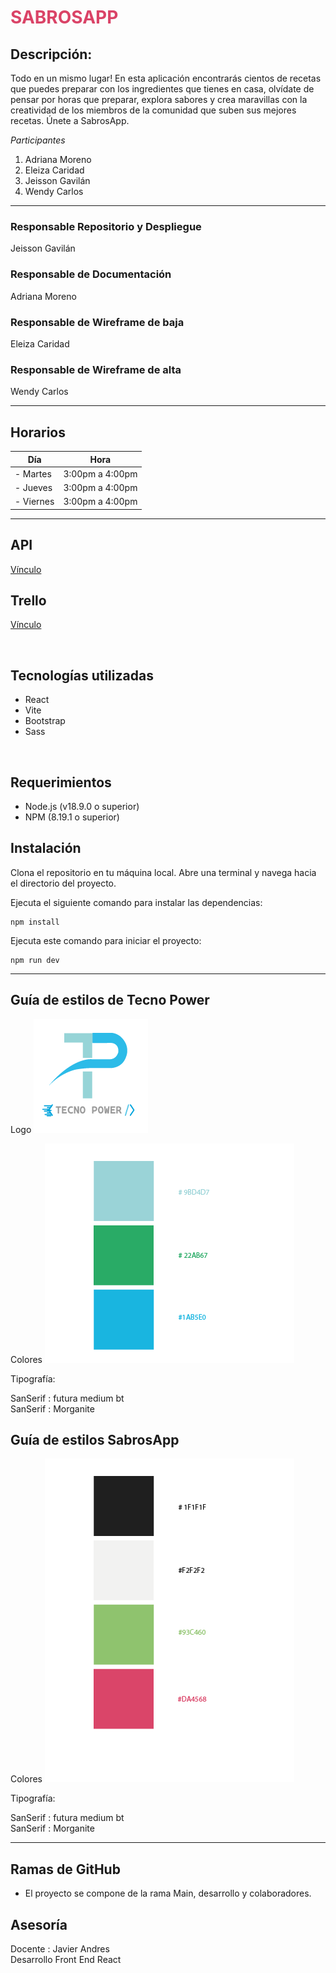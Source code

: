 <h1 style="color:#DA4367">SABROSAPP</h1>

## Descripción:

Todo en un mismo lugar! En esta aplicación encontrarás cientos de recetas que puedes preparar con los ingredientes que tienes en casa, olvídate de pensar por horas que preparar, explora sabores y crea maravillas con la creatividad de los miembros de la comunidad que suben sus mejores recetas. Únete a SabrosApp.

*Participantes*

1. Adriana Moreno
2. Eleiza Caridad
3. Jeisson Gavilán
4. Wendy Carlos

<hr/>

### Responsable Repositorio y Despliegue

Jeisson Gavilán

### Responsable de Documentación

Adriana Moreno

### Responsable de Wireframe de baja

Eleiza Caridad

### Responsable de Wireframe de alta

Wendy Carlos

<hr/>

## Horarios

| Día       | Hora            |
| --------- | --------------- |
| - Martes  | 3:00pm a 4:00pm |
| - Jueves  | 3:00pm a 4:00pm |
| - Viernes | 3:00pm a 4:00pm |

<hr/>

## API

<a href="https://www.themealdb.com/" target="_blank" rel="noopener noreferrer">Vínculo</a>

## Trello

<a href="https://trello.com/invite/b/fMVJOlsv/ATTI9f9dde31053aec7691f80ab5cdc8b9d54050BBCB/tecno-power" target="_blank" rel="noopener noreferrer">Vínculo</a>

<br/>

## Tecnologías utilizadas

- React
- Vite
- Bootstrap
- Sass

<br/>

## Requerimientos

- Node.js (v18.9.0 o superior)
- NPM (8.19.1 o superior)

## Instalación

Clona el repositorio en tu máquina local.
Abre una terminal y navega hacia el directorio del proyecto.

Ejecuta el siguiente comando para instalar las dependencias:

    npm install

Ejecuta este comando para iniciar el proyecto:

    npm run dev

<hr/>

## Guía de estilos de Tecno Power

Logo 
![image](./src/assets/logoTecnoPower.png)

Colores
![image](./src/assets/colorTeam.png)

Tipografía:

SanSerif : futura medium bt
<br/>
SanSerif : Morganite

## Guía de estilos SabrosApp

Colores
![image](./src/assets/colorSabrosApp.png)

Tipografía:

SanSerif : futura medium bt
<br/>
SanSerif : Morganite

<hr/>

## Ramas de GitHub

- El proyecto se compone de la rama Main, desarrollo y colaboradores.

## Asesoría

Docente : Javier Andres 
<br/>
Desarrollo Front End React
